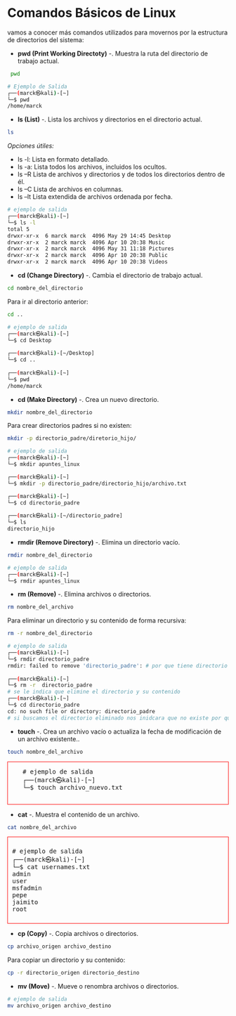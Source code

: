 # Comandos Básicos de Linux

vamos a conocer más comandos utilizados para movernos por la estructura de
directorios del sistema: 

- **pwd (Print Working Directoty)** -. Muestra la ruta del directorio de trabajo actual.
```bash
 pwd
```

```bash
# Ejemplo de Salida
┌──(marck㉿kali)-[~]
└─$ pwd
/home/marck
```

- __ls (List)__ -. Lista los archivos y directorios en el directorio actual.

```bash
ls
```
_Opciones útiles:_

- ls -l: Lista en formato detallado.
- ls -a: Lista todos los archivos, incluidos los ocultos.
- ls –R Lista de archivos y directorios y de todos los directorios dentro de él.
- ls –C Lista de archivos en columnas.
- ls –lt Lista extendida de archivos ordenada por fecha. 

```bash
# ejemplo de salida
┌──(marck㉿kali)-[~]
└─$ ls -l   
total 5
drwxr-xr-x  6 marck marck  4096 May 29 14:45 Desktop
drwxr-xr-x  2 marck marck  4096 Apr 10 20:38 Music
drwxr-xr-x  2 marck marck  4096 May 31 11:18 Pictures
drwxr-xr-x  2 marck marck  4096 Apr 10 20:38 Public
drwxr-xr-x  2 marck marck  4096 Apr 10 20:38 Videos
```

- __cd (Change Directory)__ -. Cambia el directorio de trabajo actual.

```bash
cd nombre_del_directorio
```
Para ir al directorio anterior:

```bash
cd ..
```

```bash
# ejemplo de salida
┌──(marck㉿kali)-[~]
└─$ cd Desktop 
                                               
┌──(marck㉿kali)-[~/Desktop]
└─$ cd ..     
                                              
┌──(marck㉿kali)-[~]
└─$ pwd
/home/marck
```

- __cd (Make Directory)__ -. Crea un nuevo directorio.

```bash
mkdir nombre_del_directorio
```
Para crear directorios padres si no existen:
```bash
mkdir -p directorio_padre/diretorio_hijo/
```

```bash
# ejemplo de salida
┌──(marck㉿kali)-[~]
└─$ mkdir apuntes_linux

┌──(marck㉿kali)-[~]
└─$ mkdir -p directorio_padre/directorio_hijo/archivo.txt

┌──(marck㉿kali)-[~]
└─$ cd directorio_padre 
                                                   
┌──(marck㉿kali)-[~/directorio_padre]
└─$ ls
directorio_hijo
```

- __rmdir (Remove Directory)__ -. Elimina un directorio vacío.

```bash
rmdir nombre_del_directorio
```

```bash
# ejemplo de salida
┌──(marck㉿kali)-[~]
└─$ rmdir apuntes_linux 
```

- __rm (Remove)__ -. Elimina archivos o directorios.

```bash
rm nombre_del_archivo
```
Para eliminar un directorio y su contenido de forma recursiva:

```bash
rm -r nombre_del_directorio
```

```bash
# ejemplo de salida
┌──(marck㉿kali)-[~]
└─$ rmdir directorio_padre                               
rmdir: failed to remove 'directorio_padre': # por que tiene directorio y archivo dentro
                                              
┌──(marck㉿kali)-[~]
└─$ rm -r  directorio_padre 
# se le indica que elimine el directorio y su contenido                                                                                               
┌──(marck㉿kali)-[~]
└─$ cd directorio_padre
cd: no such file or directory: directorio_padre
# si buscamos el directorio eliminado nos inidcara que no existe por que ya se elimino.
```

- __touch__ -. Crea un archivo vacío o actualiza la fecha de modificación de un archivo existente..

```bash
touch nombre_del_archivo
```

<div style="border: 1px solid red;">
  <pre>
    # ejemplo de salida
    ┌──(marck㉿kali)-[~]
    └─$ touch archivo_nuevo.txt
  </pre>
</div>

- __cat__ -. Muestra el contenido de un archivo.

```bash
cat nombre_del_archivo
```

<div style="border: 1px solid red; padding: 10px; margin-top: 10px;">
<pre>
# ejemplo de salida
┌──(marck㉿kali)-[~]
└─$ cat usernames.txt
admin
user
msfadmin
pepe
jaimito
root
</pre>
</div>
 
- __cp (Copy)__ -. Copia archivos o directorios.

```bash
cp archivo_origen archivo_destino
```
Para copiar un directorio y su contenido:

```bash
cp -r directorio_origen directorio_destino
```

- __mv (Move)__ -. Mueve o renombra archivos o directorios.

```bash
# ejemplo de salida
mv archivo_origen archivo_destino
```

